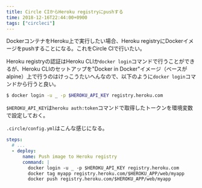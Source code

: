 ```yaml
---
title: Circle CIからHeroku registryにpushする
time: 2018-12-16T22:44:00+0900
tags: ["circleci"]
---
```


DockerコンテナをHeroku上で実行したい場合、Heroku registryにDockerイメージをpushすることになる。これをCircle CIで行いたい。

Heroku registryの認証はHeroku CLIか`docker login`コマンドで行うことができるが、Heroku CLIのセットアップを"Docker in Docker"イメージ（ベースがalpine）上で行うのはけっこうたいへんなので、以下のように`docker login`コマンドから行うと良い。

```bash
$ docker login -u _ -p $HEROKU_API_KEY registry.heroku.com
```

`$HEROKU_API_KEY`は`heroku auth:token`コマンドで取得したトークンを環境変数で設定しておく。

`.circle/config.yml`はこんな感じになる。

```yaml
steps:
  # ...
  - deploy:
      name: Push image to Heroku registry
      command: |
        docker login -u _ -p $HEROKU_API_KEY registry.heroku.com
        docker tag myapp registry.heroku.com/$HEROKU_APP/web/myapp
        docker push registry.heroku.com/$HEROKU_APP/web/myapp
```
